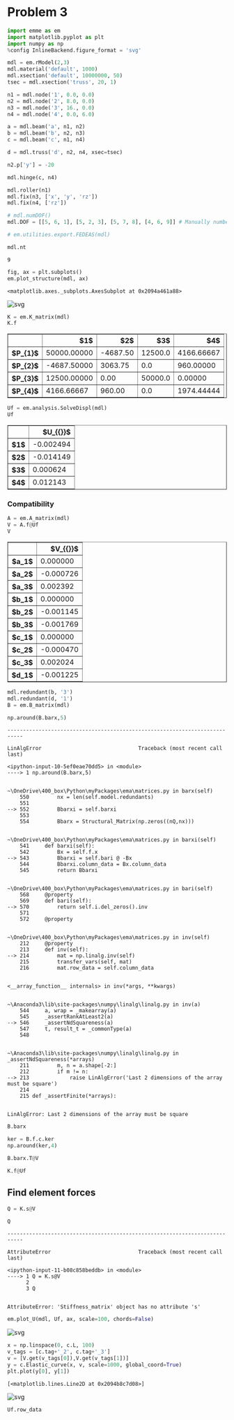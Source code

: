 # Problem 3

```python
import emme as em
import matplotlib.pyplot as plt
import numpy as np
%config InlineBackend.figure_format = 'svg'
```


```python
mdl = em.rModel(2,3)
mdl.material('default', 1000)
mdl.xsection('default', 10000000, 50)
tsec = mdl.xsection('truss', 20, 1)

n1 = mdl.node('1', 0.0, 0.0)
n2 = mdl.node('2', 8.0, 0.0)
n3 = mdl.node('3', 16., 0.0)
n4 = mdl.node('4', 0.0, 6.0)

a = mdl.beam('a', n1, n2)
b = mdl.beam('b', n2, n3)
c = mdl.beam('c', n1, n4)

d = mdl.truss('d', n2, n4, xsec=tsec)

n2.p['y'] = -20

mdl.hinge(c, n4)

mdl.roller(n1)
mdl.fix(n3, ['x', 'y', 'rz'])
mdl.fix(n4, ['rz'])

# mdl.numDOF()
mdl.DOF = [[5, 6, 1], [5, 2, 3], [5, 7, 8], [4, 6, 9]] # Manually number DOFs
```


```python
# em.utilities.export.FEDEAS(mdl)
```


```python
mdl.nt
```




    9




```python
fig, ax = plt.subplots()
em.plot_structure(mdl, ax)
```




    <matplotlib.axes._subplots.AxesSubplot at 0x2094a461a88>




![svg](img/output_5_1.svg)



```python
K = em.K_matrix(mdl)
K.f
```




<table border="1" class="dataframe">
  <thead>
    <tr style="text-align: right;">
      <th></th>
      <th>$1$</th>
      <th>$2$</th>
      <th>$3$</th>
      <th>$4$</th>
    </tr>
  </thead>
  <tbody>
    <tr>
      <th>$P_{1}$</th>
      <td>50000.00000</td>
      <td>-4687.50</td>
      <td>12500.0</td>
      <td>4166.66667</td>
    </tr>
    <tr>
      <th>$P_{2}$</th>
      <td>-4687.50000</td>
      <td>3063.75</td>
      <td>0.0</td>
      <td>960.00000</td>
    </tr>
    <tr>
      <th>$P_{3}$</th>
      <td>12500.00000</td>
      <td>0.00</td>
      <td>50000.0</td>
      <td>0.00000</td>
    </tr>
    <tr>
      <th>$P_{4}$</th>
      <td>4166.66667</td>
      <td>960.00</td>
      <td>0.0</td>
      <td>1974.44444</td>
    </tr>
  </tbody>
</table>




```python
Uf = em.analysis.SolveDispl(mdl)
Uf
```




<table border="1" class="dataframe">
  <thead>
    <tr style="text-align: right;">
      <th></th>
      <th>$U_{{}}$</th>
    </tr>
  </thead>
  <tbody>
    <tr>
      <th>$1$</th>
      <td>-0.002494</td>
    </tr>
    <tr>
      <th>$2$</th>
      <td>-0.014149</td>
    </tr>
    <tr>
      <th>$3$</th>
      <td>0.000624</td>
    </tr>
    <tr>
      <th>$4$</th>
      <td>0.012143</td>
    </tr>
  </tbody>
</table>



### Compatibility


```python
A = em.A_matrix(mdl)
V = A.f@Uf
V
```




<table border="1" class="dataframe">
  <thead>
    <tr style="text-align: right;">
      <th></th>
      <th>$V_{{}}$</th>
    </tr>
  </thead>
  <tbody>
    <tr>
      <th>$a_1$</th>
      <td>0.000000</td>
    </tr>
    <tr>
      <th>$a_2$</th>
      <td>-0.000726</td>
    </tr>
    <tr>
      <th>$a_3$</th>
      <td>0.002392</td>
    </tr>
    <tr>
      <th>$b_1$</th>
      <td>0.000000</td>
    </tr>
    <tr>
      <th>$b_2$</th>
      <td>-0.001145</td>
    </tr>
    <tr>
      <th>$b_3$</th>
      <td>-0.001769</td>
    </tr>
    <tr>
      <th>$c_1$</th>
      <td>0.000000</td>
    </tr>
    <tr>
      <th>$c_2$</th>
      <td>-0.000470</td>
    </tr>
    <tr>
      <th>$c_3$</th>
      <td>0.002024</td>
    </tr>
    <tr>
      <th>$d_1$</th>
      <td>-0.001225</td>
    </tr>
  </tbody>
</table>




```python
mdl.redundant(b, '3')
mdl.redundant(d, '1')
B = em.B_matrix(mdl)
```


```python
np.around(B.barx,5)
```


    ---------------------------------------------------------------------------

    LinAlgError                               Traceback (most recent call last)

    <ipython-input-10-5ef0eae70dd5> in <module>
    ----> 1 np.around(B.barx,5)
    

    ~\OneDrive\400_box\Python\myPackages\ema\matrices.py in barx(self)
        550         nx = len(self.model.redundants)
        551 
    --> 552         Bbarxi = self.barxi
        553 
        554         Bbarx = Structural_Matrix(np.zeros((nQ,nx)))
    

    ~\OneDrive\400_box\Python\myPackages\ema\matrices.py in barxi(self)
        541     def barxi(self):
        542         Bx = self.f.x
    --> 543         Bbarxi = self.bari @ -Bx
        544         Bbarxi.column_data = Bx.column_data
        545         return Bbarxi
    

    ~\OneDrive\400_box\Python\myPackages\ema\matrices.py in bari(self)
        568     @property
        569     def bari(self):
    --> 570         return self.i.del_zeros().inv
        571 
        572     @property
    

    ~\OneDrive\400_box\Python\myPackages\ema\matrices.py in inv(self)
        212     @property
        213     def inv(self):
    --> 214         mat = np.linalg.inv(self)
        215         transfer_vars(self, mat)
        216         mat.row_data = self.column_data
    

    <__array_function__ internals> in inv(*args, **kwargs)
    

    ~\Anaconda3\lib\site-packages\numpy\linalg\linalg.py in inv(a)
        544     a, wrap = _makearray(a)
        545     _assertRankAtLeast2(a)
    --> 546     _assertNdSquareness(a)
        547     t, result_t = _commonType(a)
        548 
    

    ~\Anaconda3\lib\site-packages\numpy\linalg\linalg.py in _assertNdSquareness(*arrays)
        211         m, n = a.shape[-2:]
        212         if m != n:
    --> 213             raise LinAlgError('Last 2 dimensions of the array must be square')
        214 
        215 def _assertFinite(*arrays):
    

    LinAlgError: Last 2 dimensions of the array must be square



```python
B.barx
```


```python
ker = B.f.c.ker
np.around(ker,4)
```


```python
B.barx.T@V
```


```python
K.f@Uf
```

## Find element forces


```python
Q = K.s@V

Q
```


    ---------------------------------------------------------------------------

    AttributeError                            Traceback (most recent call last)

    <ipython-input-11-b08c858beddb> in <module>
    ----> 1 Q = K.s@V
          2 
          3 Q
    

    AttributeError: 'Stiffness_matrix' object has no attribute 's'



```python
em.plot_U(mdl, Uf, ax, scale=100, chords=False)
```


![svg](img/output_18_0.svg)



```python
x = np.linspace(0, c.L, 100)
v_tags = [c.tag+'_2', c.tag+'_3']
v = [V.get(v_tags[0]),V.get(v_tags[1])]
y = c.Elastic_curve(x, v, scale=1000, global_coord=True)
plt.plot(y[0], y[1])

```




    [<matplotlib.lines.Line2D at 0x2094b8c7d08>]




![svg](img/output_19_1.svg)



```python
Uf.row_data
```


```python

```
